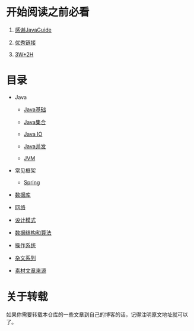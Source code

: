 开始阅读之前必看 
====

1. <a href="https://github.com/Snailclimb/JavaGuide">感谢JavaGuide</a>

2. <a href="https://github.com/DemoTransfer/JavaGuide/edit/master/contents/Good-Link.md">优秀链接</a>

3. <a href="https://github.com/DemoTransfer/JavaGuide/blob/master/java/interview/%E5%86%99%E5%9C%A8%E5%89%8D%E9%9D%A2.md">3W+2H</a>

目录
====

* Java

    * <a href="https://github.com/DemoTransfer/JavaGuide/blob/master/contents/Java-basic.md">Java基础</a>
    
    * <a href="https://github.com/DemoTransfer/JavaGuide/blob/master/contents/Java-collections.md">Java集合</a>
    
    * <a href="https://github.com/DemoTransfer/JavaGuide/blob/master/contents/Java-IO.md">Java IO</a>
    
    * <a href="https://github.com/DemoTransfer/JavaGuide/blob/master/contents/Java-concurrent.md">Java并发</a>
    
    * <a href="https://github.com/DemoTransfer/JavaGuide/blob/master/contents/JVM.md">JVM</a>

* 常见框架

    * <a href="https://github.com/DemoTransfer/JavaGuide/blob/master/contents/Spring.md">Spring</a>

* <a href="https://github.com/DemoTransfer/JavaGuide/blob/master/contents/Database.md">数据库</a>

* <a href="https://github.com/DemoTransfer/JavaGuide/new/master/contents">网络</a>

* <a href="https://github.com/DemoTransfer/JavaGuide/blob/master/contents/desgin-pattern.md">设计模式</a>

* <a href="https://github.com/DemoTransfer/LearningRecord/tree/master/sort">数据结构和算法</a>

* <a href="https://github.com/DemoTransfer/LearningRecord/tree/master/linux/%E9%97%AE%E9%A2%98%E6%8E%92%E6%9F%A5%E8%B5%B7%E6%89%8B%E5%BC%8F%E5%91%BD%E4%BB%A4">操作系统</a>

* <a href="https://github.com/DemoTransfer/LearningRecord/blob/master/docs/outside-reading/%E7%9E%8E%E7%9C%8B%E7%B3%BB%E5%88%97.md">杂文系列</a>

* <a href="https://github.com/DemoTransfer/JavaGuide/new/master/contents">素材文章来源</a>

关于转载
====

如果你需要转载本仓库的一些文章到自己的博客的话，记得注明原文地址就可以了。




